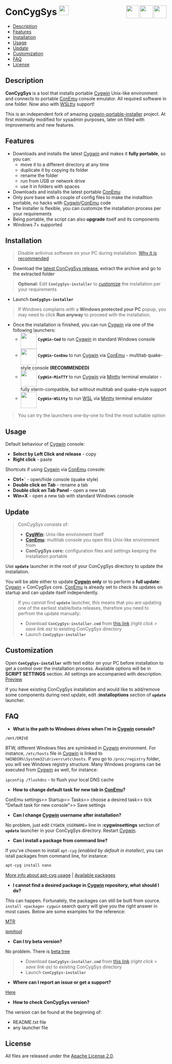 # ConCygSys <a href="https://github.com/zhubanRuban/ConCygSys/"><img height="30" src="https://camo.githubusercontent.com/7710b43d0476b6f6d4b4b2865e35c108f69991f3/68747470733a2f2f7777772e69636f6e66696e6465722e636f6d2f646174612f69636f6e732f6f637469636f6e732f313032342f6d61726b2d6769746875622d3235362e706e67"></a> <a href="https://mintty.github.io/" target="_blank"><img align="right" height="40" src="https://pbs.twimg.com/profile_images/1938877716/terminal-256.png"></a> <a href="https://conemu.github.io/" target="_blank"><img align="right" height="40" src="https://upload.wikimedia.org/wikipedia/commons/d/dc/ConEmu_icon.png"></a> <a href="https://www.cygwin.com/" target="_blank"><img align="right" height="40" src="https://upload.wikimedia.org/wikipedia/commons/thumb/2/29/Cygwin_logo.svg/128px-Cygwin_logo.svg.png"></a>

- [Description](#description)
- [Features](#features)
- [Installation](#installation)
- [Usage](#usage)
- [Update](#update)
- [Customization](#customization)
- [FAQ](#faq)
- [License](#license)

## Description

**ConCygSys** is a tool that installs portable [Cygwin](https://www.cygwin.com/) Unix-like environment and connects to portable [ConEmu](https://conemu.github.io/) console emulator. All required software in one folder. Now also with [WSLtty](https://github.com/mintty/wsltty) support!

This is an independent fork of amazing [cygwin-portable-installer](https://github.com/vegardit/cygwin-portable-installer) project. At first minimally modified for sysadmin purposes, later on filled with improvements and new features.

## Features

- Downloads and installs the latest [Cygwin](https://www.cygwin.com/) and makes it **fully portable**, so you can:
  - move it to a different directory at any time
  - duplicate it by copying its folder
  - rename the folder
  - run from USB or network drive
  - use it in folders with spaces
- Downloads and installs the latest portable [ConEmu](https://conemu.github.io/)
- Only pure base with a couple of config files to make the installtion portable, no hacks with [Cygwin](https://www.cygwin.com/)/[ConEmu](https://conemu.github.io/) code
- The installer is flexible, you can customize the installation process per your requirements
- Being portable, the script can also **upgrade** itself and its components
- Windows 7+ supported

## Installation

> Disable antivirus software on your PC during installation. [Why it is recommended](https://cygwin.com/faq/faq.html#faq.using.bloda)

- Download the [latest ConCygSys release](https://github.com/zhubanRuban/ConCygSys/releases), extract the archive and go to the extracted folder

> **Optional:** Edit **`ConCygSys-installer`** to [customize](#customization) the installation per your requirements

- Launch **`ConCygSys-installer`**

> If Windows complains with a **Windows protected your PC** popup, you may need to click **Run anyway** to proceed with the installation.

- Once the installation is finished, you can run [Cygwin](https://www.cygwin.com/) via one of the following launchers:
  - <img align="middle" height="50" src="https://www.petri.com/images/03-Cygwin-ls.JPG"> **`CygWin-Cmd`** to run [Cygwin](https://www.cygwin.com/) in standard Windows console
  - <img align="middle" height="50" src="https://i.ytimg.com/vi/bamH8SIG0h8/maxresdefault.jpg"> **`CygWin-ConEmu`** to run [Cygwin](https://www.cygwin.com/) via [ConEmu](https://conemu.github.io/) - multitab quake-style console **(RECOMMENDED)**
  - <img align="middle" height="50" src="https://www.howtogeek.com/wp-content/uploads/2011/07/sshot-35.png"> **`CygWin-MinTTY`** to run [Cygwin](https://www.cygwin.com/) via [Mintty](https://mintty.github.io/) terminal emulator - fully xterm-compatible, but without multitab and quake-style support
  - <img align="middle" height="50" src="https://pbs.twimg.com/media/CuMUQhZWYAA8yDc.jpg"> **`CygWin-WSLtty`** to run [WSL](https://docs.microsoft.com/en-us/windows/wsl/about) via [Mintty](https://mintty.github.io/) terminal emulator
  
> You can try the launchers one-by-one to find the most suitable option

## Usage

Default behaviour of [Cygwin](https://www.cygwin.com/) console:

- **Select by Left Click and release** - copy
- **Right click** - paste

Shortcuts if using [Cygwin](https://www.cygwin.com/) via [ConEmu](https://conemu.github.io/) console:

- **Ctrl+\`** - open/hide console (quake style)
- **Double click on Tab** - rename a tab
- **Double click on Tab Panel** - open a new tab
- **Win+X** - open a new tab with standard Windows console

## Update

> ConCygSys consists of:
> - **[CygWin](https://www.cygwin.com/):** Unix-like environment itself
> - **[ConEmu](https://conemu.github.io/):** multitab console you open this Unix-like environment from
> - **ConCygSys core:** configuration files and settings keeping the installation portable

Use **`update`** launcher in the root of your ConCygSys directory to update the installation.

You will be able either to update **[Cygwin](https://www.cygwin.com/) only** or to perform a **full update**: [Cygwin](https://www.cygwin.com/) + ConCygSys core. [ConEmu](https://conemu.github.io/) is already set to check its updates on startup and can update itself independently.

> If you cannot find **`update`** launcher, this means that you are updating one of the earliest stable/beta releases, therefore you need to perfrom the update manually:
> - Download **`ConCygSys-installer.cmd`** from [this link](https://raw.githubusercontent.com/zhubanRuban/ConCygSys/master/ConCygSys-installer.cmd) *(right click > save link as)* to existing ConCygSys directory
> - Launch **`ConCygSys-installer`**

## Customization

Open **`ConCygSys-installer`** with text editor on your PC before installation to get a control over the installation process. Available options will be in **SCRIPT SETTINGS** section. All settings are accompanied with description. [Preview](https://github.com/zhubanRuban/ConCygSys/blob/8a60a599a4ad8bff3d28bd0e9370370621a2668d/ConCygSys-installer.cmd#L9-L76)

If you have existing ConCygSys installation and would like to add/remove some components during next update, edit **:installoptions** section of **`update`** launcher.

## FAQ

- **What is the path to Windows drives when I'm in [Cygwin](https://www.cygwin.com/) console?**

`/mnt/DRIVE`

BTW, different Windows files are symlinked in [Cygwin](https://www.cygwin.com/) environment. For instance, `/etc/hosts` file in [Cygwin](https://www.cygwin.com/) is linked to `%WINDIR%\System32\drivers\etc\hosts`. If you go to `/proc/registry` folder, you will see Windows registry structure. Many Windows programs can be executed from [Cygwin](https://www.cygwin.com/) as well, for instance:

`ipconfig /flushdns` - to flush your local DNS cache

- **How to change default task for new tab in [ConEmu](https://conemu.github.io/)?**

ConEmu settings>> Startup>> Tasks>> choose a desired task>> tick "Default task for new console">> Save settings

- **Can I change [Cygwin](https://www.cygwin.com/) username after installation?**

No problem, just edit `CYGWIN_USERNAME=` line in **:cygwinsettings** section of **`update`** launcher in your ConCygSys directory. Restart [Cygwin](https://www.cygwin.com/).

- **Сan I install a package from command line?**

If you've chosen to install `apt-cyg` *(enabled by default in installer)*, you can istall packages from command line, for instance:

```bash
apt-cyg install nano
```

[More info about apt-cyg usage](https://github.com/transcode-open/apt-cyg) | [Available packages](https://cygwin.com/packages/package_list.html)

- **I cannot find a desired package in [Cygwin](https://www.cygwin.com/) repository, what should I do?**

This can happen. Fortunately, the packages can still be built from source. `install <package> cygwin` search query will give you the right answer in most cases.
Below are some examples for the reference:

[MTR](https://github.com/traviscross/mtr)

[ipmitool](https://stackoverflow.com/questions/12907005/ipmitool-for-windows)

- **Can I try beta version?**

No problem. There is [beta tree](https://github.com/zhubanRuban/ConCygSys/tree/beta)
> - Download **`ConCygSys-installer.cmd`** from [this link](https://github.com/zhubanRuban/ConCygSys/raw/beta/ConCygSys-installer.cmd) *(right click > save link as)* to existing ConCygSys directory
> - Launch **`ConCygSys-installer`**

- **Where can I report an issue or get a support?**

[Here](https://github.com/zhubanRuban/ConCygSys/issues)

- **How to check ConCygSys version?**

The version can be found at the beginning of:
- README.txt file
- any launcher file

## License

All files are released under the [Apache License 2.0](https://github.com/zhubanRuban/ConCygSys/blob/master/LICENSE).
